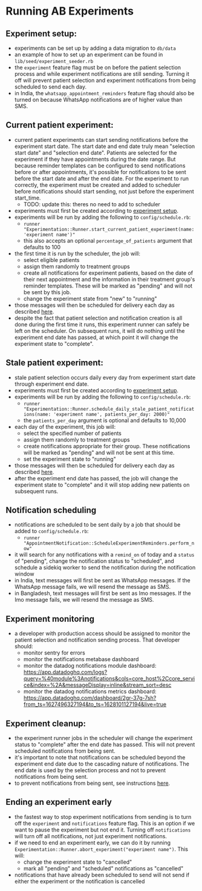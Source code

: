 # Running AB Experiments

## Experiment setup:
- experiments can be set up by adding a data migration to `db/data`
- an example of how to set up an experiment can be found in `lib/seed/experiment_seeder.rb`
- the `experiment` feature flag must be on before the patient selection process and while experiment notifications are still sending. Turning it off will prevent patient selection and experiment notifications from being scheduled to send each day.
- in India, the `whatsapp_appointment_reminders` feature flag should also be turned on because WhatsApp notifications are of higher value than SMS.

## Current patient experiment:
- current patient experiments can start sending notifications before the experiment start date. The start date and end date truly mean "selection start date" and "selection end date". Patients are selected for the experiment if they have appointments during the date range. But because reminder templates can be configured to send notifications before or after appointments, it's possible for notifications to be sent before the start date and after the end date. For the experiment to run correctly, the experiment must be created and added to scheduler before notifications should start sending, not just before the experiment start_time.
  - TODO: update this: theres no need to add to scheduler
- experiments must first be created according to [experiment setup](#experiment-setup).
- experiments will be run by adding the following to `config/schedule.rb`:
  - `runner "Experimentation::Runner.start_current_patient_experiment(name: 'experiment name')"`
  - this also accepts an optional `percentage_of_patients` argument that defaults to 100
- the first time it is run by the scheduler, the job will:
  - select eligible patients
  - assign them randomly to treatment groups
  - create all notifications for experiment patients, based on the date of their next appointment and the information in their treatment group's reminder templates. These will be marked as "pending" and will not be sent by this job.
  - change the experiment state from "new" to "running"
- those messages will then be scheduled for delivery each day as described [here](notification-scheduling).
- despite the fact that patient selection and notification creation is all done during the first time it runs, this experiment runner can safely be left on the scheduler. On subsequent runs, it will do nothing until the experiment end date has passed, at which point it will change the experiment state to "complete".

## Stale patient experiment:
- stale patient selection occurs daily every day from experiment start date through experiment end date.
- experiments must first be created according to [experiment setup](#experiment-setup).
- experiments will be run by adding the following to `config/schedule.rb`:
  - `runner "Experimentation::Runner.schedule_daily_stale_patient_notifications(name: 'experiment name', patients_per_day: 2000)"`
  - the `patients_per_day` argument is optional and defaults to 10,000
- each day of the experiment, this job will:
  - select the specified number of patients
  - assign them randomly to treatment groups
  - create notifications appropriate for their group. These notifications will be marked as "pending" and will not be sent at this time.
  - set the experiment state to "running"
- those messages will then be scheduled for delivery each day as described [here](notification-scheduling).
- after the experiment end date has passed, the job will change the experiment state to "complete" and it will stop adding new patients on subsequent runs.

## Notification scheduling
- notifications are scheduled to be sent daily by a job that should be added to `config/schedule.rb`:
  - `runner "AppointmentNotification::ScheduleExperimentReminders.perform_now"`
- it will search for any notifications with a `remind_on` of today and a `status` of "pending", change the notification status to "scheduled", and schedule a sidekiq worker to send the notification during the notification window
- in India, text messages will first be sent as WhatsApp messages. If the WhatsApp message fails, we will resend the message as SMS.
- in Bangladesh, text messages will first be sent as Imo messages. If the Imo message fails, we will resend the message as SMS.

## Experiment monitoring
- a developer with production access should be assigned to monitor the patient selection and notification sending process. That developer should:
  - monitor sentry for errors
  - monitor the notifications metabase dashboard
  - monitor the datadog notifications module dashboard: https://app.datadoghq.com/logs?query=%40module%3Anotifications&cols=core_host%2Ccore_service&index=%2A&messageDisplay=inline&stream_sort=desc
  - monitor the datadog notifications metrics dashboard: https://app.datadoghq.com/dashboard/2gr-37g-7sh?from_ts=1627496327194&to_ts=1628101127194&live=true

## Experiment cleanup:
- the experiment runner jobs in the scheduler will change the experiment status to "complete" after the end date has passed. This will not prevent scheduled notifications from being sent.
- it's important to note that notifications can be scheduled beyond the experiment end date due to the cascading nature of notifications. The end date is used by the selection process and not to prevent notifications from being sent.
- to prevent notifications from being sent, see instructions [here](#ending-an-experiment-early).

## Ending an experiment early
- the fastest way to stop experiment notifications from sending is to turn off the `experiment` and `notifications` feature flag. This is an option if we want to pause the experiment but not end it. Turning off `notifications` will turn off all notifications, not just experiment notifications.
- if we need to end an experiment early, we can do it by running `Experimentation::Runner.abort_experiment("experiment name")`. This will:
  - change the experiment state to "cancelled"
  - mark all "pending" and "scheduled" notifications as "cancelled"
- notifications that have already been scheduled to send will not send if either the experiment or the notification is cancelled
